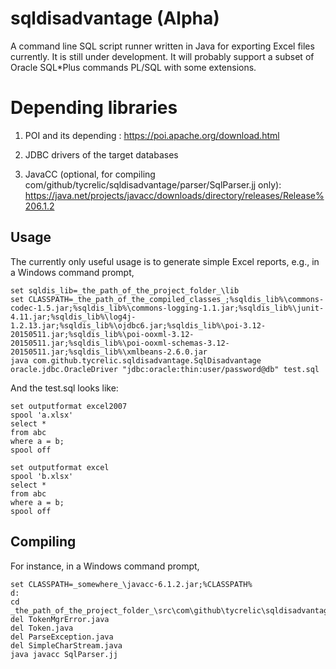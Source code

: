 # sqldisadvantage (Alpha)
A command line SQL script runner written in Java for exporting Excel files currently.
It is still under development.
It will probably support a subset of Oracle SQL*Plus commands PL/SQL with some extensions.

# Depending libraries
1. POI and its depending :
   https://poi.apache.org/download.html

2. JDBC drivers of the target databases

3. JavaCC (optional, for compiling com/github/tycrelic/sqldisadvantage/parser/SqlParser.jj only):
   https://java.net/projects/javacc/downloads/directory/releases/Release%206.1.2

## Usage
The currently only useful usage is to generate simple Excel reports, e.g., in a Windows command prompt,
```
set sqldis_lib=_the_path_of_the_project_folder_\lib
set CLASSPATH=_the_path_of_the_compiled_classes_;%sqldis_lib%\commons-codec-1.5.jar;%sqldis_lib%\commons-logging-1.1.jar;%sqldis_lib%\junit-4.11.jar;%sqldis_lib%\log4j-1.2.13.jar;%sqldis_lib%\ojdbc6.jar;%sqldis_lib%\poi-3.12-20150511.jar;%sqldis_lib%\poi-ooxml-3.12-20150511.jar;%sqldis_lib%\poi-ooxml-schemas-3.12-20150511.jar;%sqldis_lib%\xmlbeans-2.6.0.jar
java com.github.tycrelic.sqldisadvantage.SqlDisadvantage oracle.jdbc.OracleDriver "jdbc:oracle:thin:user/password@db" test.sql 
```

And the test.sql looks like:
```
set outputformat excel2007
spool 'a.xlsx'
select *
from abc
where a = b;
spool off

set outputformat excel
spool 'b.xlsx'
select *
from abc
where a = b;
spool off
```

## Compiling 
For instance, in a Windows command prompt,
```
set CLASSPATH=_somewhere_\javacc-6.1.2.jar;%CLASSPATH%
d:
cd _the_path_of_the_project_folder_\src\com\github\tycrelic\sqldisadvantage\parser
del TokenMgrError.java
del Token.java
del ParseException.java
del SimpleCharStream.java
java javacc SqlParser.jj
```
